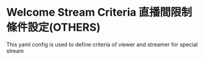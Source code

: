 # Welcome Stream Criteria 直播間限制條件設定(OTHERS)

This yaml config is used to define criteria of viewer and streamer for special stream
